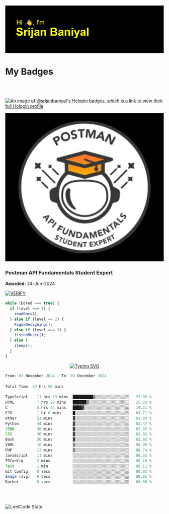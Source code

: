 ![Header](./header.png)

# My Badges

<Br />
<Br />

[![An image of @srijanbaniyal's Holopin badges, which is a link to view their full Holopin profile](https://holopin.me/srijanbaniyal)](https://holopin.io/@srijanbaniyal)

[![Postman API Fundamentals Student Expert](/Postman.jpeg)](https://api.badgr.io/public/assertions/r9BLLy0oTfKJBbkGuDI1zA)

### Postman API Fundamentals Student Expert

**Awarded:** 24-Jun-2024

[![VERIFY](https://img.shields.io/badge/VERIFY-blue)](https://badgecheck.io?url=https%3A%2F%2Fapi.badgr.io%2Fpublic%2Fassertions%2Fr9BLLy0oTfKJBbkGuDI1zA)

```javascript
while (bored === true) {
  if (level === 1) {
    readDocs();
  } else if (level == 2) {
    FigmaDesigning();
  } else if (level === 3) {
    listenMusic();
  } else {
    sleep();
  }
}
```

<p align="center">
  <a href="https://git.io/typing-svg"><img src="https://readme-typing-svg.demolab.com?font=Tilt+Prism&size=30&pause=1000&color=0FF75B&center=true&vCenter=true&width=800&height=80&lines=Time+spent+on+various+Programming+languages" alt="Typing SVG" /></a>
</p>

<!--START_SECTION:waka-->

```TypeScript
From: 03 November 2024 - To: 03 December 2024

Total Time: 29 hrs 50 mins

TypeScript    11 hrs 19 mins  █████████▒░░░░░░░░░░░░░░░   37.95 %
HTML          7 hrs 28 mins   ██████▒░░░░░░░░░░░░░░░░░░   25.03 %
C             5 hrs 43 mins   ████▓░░░░░░░░░░░░░░░░░░░░   19.21 %
EJS           1 hr 6 mins     █░░░░░░░░░░░░░░░░░░░░░░░░   03.71 %
Other         52 mins         ▓░░░░░░░░░░░░░░░░░░░░░░░░   02.93 %
Python        44 mins         ▓░░░░░░░░░░░░░░░░░░░░░░░░   02.47 %
JSON          36 mins         ▓░░░░░░░░░░░░░░░░░░░░░░░░   02.03 %
CSS           36 mins         ▓░░░░░░░░░░░░░░░░░░░░░░░░   02.02 %
Bash          36 mins         ▓░░░░░░░░░░░░░░░░░░░░░░░░   02.02 %
YAML          16 mins         ▒░░░░░░░░░░░░░░░░░░░░░░░░   00.95 %
PHP           13 mins         ▒░░░░░░░░░░░░░░░░░░░░░░░░   00.74 %
JavaScript    11 mins         ░░░░░░░░░░░░░░░░░░░░░░░░░   00.62 %
TSConfig      2 mins          ░░░░░░░░░░░░░░░░░░░░░░░░░   00.16 %
Text          1 min           ░░░░░░░░░░░░░░░░░░░░░░░░░   00.11 %
Git Config    0 secs          ░░░░░░░░░░░░░░░░░░░░░░░░░   00.03 %
Image (svg)   0 secs          ░░░░░░░░░░░░░░░░░░░░░░░░░   00.02 %
Docker        0 secs          ░░░░░░░░░░░░░░░░░░░░░░░░░   00.00 %
```

<!--END_SECTION:waka-->

<Br />
<Br />

![LeetCode Stats](https://leetcard.jacoblin.cool/Srijan-Baniyal?theme=dark&font=Rasa&ext=contest)
